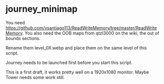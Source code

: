 # journey_minimap

You need https://github.com/vsantiago113/ReadWriteMemory/tree/master/ReadWriteMemory. 
You also need the OOB maps from qtzl3000 on the wiki, the out of bounds sections. 

Rename them level_0X.webp and place them on the same level of this script. 

Journey needs to be launched first before you start this script. 

This is a first draft, it works pretty well on a 1920x1080 monitor. Maybe Tower needs some work still. 
